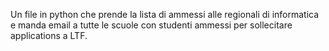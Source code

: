 Un file in python che prende la lista di ammessi alle regionali di informatica e manda email a tutte le scuole con studenti ammessi per sollecitare applications a LTF.
